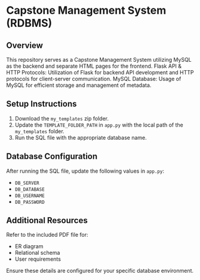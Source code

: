 # Capstone Management System (RDBMS)

## Overview

This repository serves as a Capstone Management System utilizing MySQL as the backend and separate HTML pages for the frontend.
Flask API & HTTP Protocols: Utilization of Flask for backend API development and HTTP protocols for client-server communication.
MySQL Database: Usage of MySQL for efficient storage and management of metadata.

## Setup Instructions

1. Download the `my_templates` zip folder.
2. Update the `TEMPLATE_FOLDER_PATH` in `app.py` with the local path of the `my_templates` folder.
3. Run the SQL file with the appropriate database name.

## Database Configuration

After running the SQL file, update the following values in `app.py`:

- `DB_SERVER`
- `DB_DATABASE`
- `DB_USERNAME`
- `DB_PASSWORD`

## Additional Resources

Refer to the included PDF file for:

- ER diagram
- Relational schema
- User requirements

Ensure these details are configured for your specific database environment.

